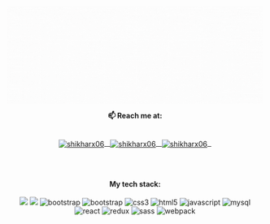 <img src="https://github.com/shikharx06/shikharx06/blob/master/mygif.gif" align="center" alt="my profile">
<div align="center">
   
**📫 Reach me at:**<br><br>

   <a href="mailto:shikharswat64@gmail.com" target="blank"><img align="center" src="https://cdn.jsdelivr.net/npm/simple-icons@3.0.1/icons/gmail.svg" alt="shikharx06" height="30" width="30" /> &nbsp; </a>
   <a href="https://linkedin.com/in/shikharx06" target="blank"><img align="center" src="https://cdn.jsdelivr.net/npm/simple-icons@3.0.1/icons/linkedin.svg" alt="shikharx06" height="30" width="30"/> &nbsp; </a>
   <a href="https://github.com/shikharx06" target="blank"><img align="center" src="https://cdn.jsdelivr.net/npm/simple-icons@3.0.1/icons/github.svg" alt="shikharx06" height="30" width="30" /> &nbsp; </a>

</div>
<br><br>
<div align="center">
   
**My tech stack:**<br><br>
   <img height="50" src="https://www.vectorlogo.zone/logos/python/python-ar21.svg">
   <img height="50" src="https://www.vectorlogo.zone/logos/archlinux/archlinux-icon.svg">
   <img src="https://devicons.github.io/devicon/devicon.git/icons/cplusplus/cplusplus-plain.svg" alt="bootstrap" width="40" height="40"/>
   <img src="https://devicons.github.io/devicon/devicon.git/icons/bootstrap/bootstrap-plain.svg" alt="bootstrap" width="40" height="40"/>
   <img src="https://devicons.github.io/devicon/devicon.git/icons/css3/css3-original-wordmark.svg" alt="css3" width="40" height="40"/>
   <img src="https://devicons.github.io/devicon/devicon.git/icons/html5/html5-original-wordmark.svg" alt="html5" width="40" height="40"/> 
   <img src="https://devicons.github.io/devicon/devicon.git/icons/javascript/javascript-original.svg" alt="javascript" width="40" height="40"/> 
   <img src="https://devicons.github.io/devicon/devicon.git/icons/mysql/mysql-original-wordmark.svg" alt="mysql" width="40" height="40"/> 
   <img src="https://devicons.github.io/devicon/devicon.git/icons/react/react-original-wordmark.svg" alt="react" width="40" height="40"/> 
   <img src="https://devicons.github.io/devicon/devicon.git/icons/redux/redux-original.svg" alt="redux" width="40" height="40"/> 
   <img src="https://devicons.github.io/devicon/devicon.git/icons/sass/sass-original.svg" alt="sass" width="40" height="40"/> 
   <img src="https://devicons.github.io/devicon/devicon.git/icons/webpack/webpack-original.svg" alt="webpack" width="40" height="40"/>    
</div>

